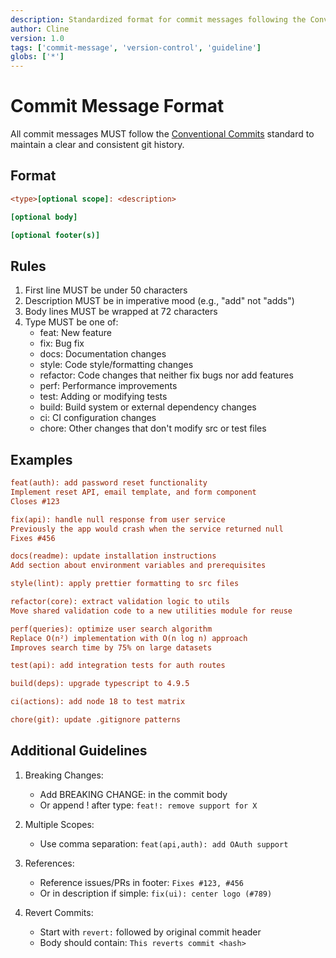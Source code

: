 ```yaml
---
description: Standardized format for commit messages following the Conventional Commits standard.
author: Cline
version: 1.0
tags: ['commit-message', 'version-control', 'guideline']
globs: ['*']
---
```


# Commit Message Format

All commit messages MUST follow the [Conventional Commits](https://www.conventionalcommits.org/) standard to maintain a
clear and consistent git history.

## Format

```ini
<type>[optional scope]: <description>

[optional body]

[optional footer(s)]
```

## Rules

1. First line MUST be under 50 characters
2. Description MUST be in imperative mood (e.g., "add" not "adds")
3. Body lines MUST be wrapped at 72 characters
4. Type MUST be one of:
   - feat: New feature
   - fix: Bug fix
   - docs: Documentation changes
   - style: Code style/formatting changes
   - refactor: Code changes that neither fix bugs nor add features
   - perf: Performance improvements
   - test: Adding or modifying tests
   - build: Build system or external dependency changes
   - ci: CI configuration changes
   - chore: Other changes that don't modify src or test files

## Examples

```ini
feat(auth): add password reset functionality
Implement reset API, email template, and form component
Closes #123

fix(api): handle null response from user service
Previously the app would crash when the service returned null
Fixes #456

docs(readme): update installation instructions
Add section about environment variables and prerequisites

style(lint): apply prettier formatting to src files

refactor(core): extract validation logic to utils
Move shared validation code to a new utilities module for reuse

perf(queries): optimize user search algorithm
Replace O(n²) implementation with O(n log n) approach
Improves search time by 75% on large datasets

test(api): add integration tests for auth routes

build(deps): upgrade typescript to 4.9.5

ci(actions): add node 18 to test matrix

chore(git): update .gitignore patterns
```

## Additional Guidelines

1. Breaking Changes:

   - Add BREAKING CHANGE: in the commit body
   - Or append ! after type: `feat!: remove support for X`

2. Multiple Scopes:

   - Use comma separation: `feat(api,auth): add OAuth support`

3. References:

   - Reference issues/PRs in footer: `Fixes #123, #456`
   - Or in description if simple: `fix(ui): center logo (#789)`

4. Revert Commits:
   - Start with `revert:` followed by original commit header
   - Body should contain: `This reverts commit <hash>`
